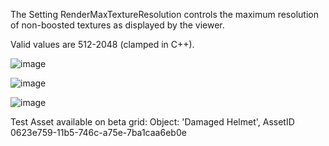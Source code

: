 The Setting RenderMaxTextureResolution controls the maximum resolution of non-boosted textures as displayed by the viewer.

Valid values are 512-2048 (clamped in C++).

![image](https://github.com/secondlife/viewer/assets/23218274/d0f889fc-8135-41d2-9d83-871ad4eebed5)

![image](https://github.com/secondlife/viewer/assets/23218274/19950828-7eb1-4bb2-85d7-f35c63b34294)

![image](https://github.com/secondlife/viewer/assets/23218274/249afc83-4de6-488d-a05e-4877d08573b1)

Test Asset available on beta grid:
Object: 'Damaged Helmet', AssetID 0623e759-11b5-746c-a75e-7ba1caa6eb0e




